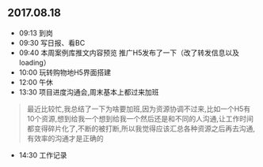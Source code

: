 ## 2017.08.18
* 09:13 到岗
* 09:30 写日报、看BC
* 09:40 本周案例库推文内容预览
        推广H5发布了一下（改了转发信息以及loading）
* 10:00 玩转购物地H5界面搭建
* 12:00 午休
* 13:30 项目进度沟通会,周末基本上都过来加班
>最近比较忙,我总结了一下为啥要加班,因为资源协调不过来,比如一个H5有10个资源,想到给我一个想到给我一个然后还是和不同的人沟通,让工作时间都变得碎片化了,不断的被打断,所以我觉得应该汇总各种资源之后再去沟通,有效率的沟通才是正确的
* 14:30 工作记录
        

